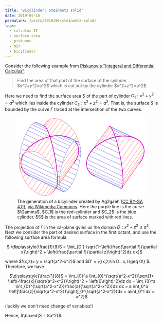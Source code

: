 ```yaml
---
title: 'Bicylinder: Steinmetz solid'
date: 2019-06-16
permalink: /posts/2019/06/steinmetz-solid/
tags:
  - calculus II
  - surface area
  - piskunov
  - mir
  - bicylinder
---
```


Consider the following example from <a href="https://wp.me/p13GRc-co" target="_blank">Piskunov's "Integeral and Differential Calculus"</a>:

<blockquote>Find the area of that part of the surface of the cylinder $x^2+y^2=a^2$ which is cut out by the cylinder $x^2+z^2=a^2$.</blockquote>

Here we need to find the surface area $S$ of the part of cylinder $C_1: x^2+y^2=a^2$ which lies inside the cylinder $C_2: x^2+z^2=a^2$. That is, the surface $S$ is bounded by the curve $\Gamma$ traced at the intersection of the two curves.

<figure>
  <img src="/images/Steinmetz-cc.svg.png" alt="my alt text" style="width:534px;height:269px;"/>
  <figcaption>The generation of a bicylinder created by Ag2gaeh [<a href="https://creativecommons.org/licenses/by-sa/4.0">CC BY-SA 4.0</a>], <a href="https://commons.wikimedia.org/wiki/File:Steinmetz-cc.svg">via Wikimedia Commons</a>. Here the purple line is the curve $\Gamma$, $C_1$ is the red-cylinder and $C_2$ is the blue cylinder. $S$ is the area of surface marked with red lines.</figcaption>
</figure>

The projection of $\Gamma$ in the $xz$-plane gvies us the domain $D: x^2+z^2\leq a^2$. Next we consider the part of desired surface in the first octant, and use the following surface area formula:

<p style="text-align:center;">$ \displaystyle{\frac{1}{8}S = \iint_{D'} \sqrt{1+\left(\frac{\partial f}{\partial x}\right)^2 + \left(\frac{\partial f}{\partial z}\right)^2}dz dx}$</p>

where $f(x,z)= y = \sqrt{a^2-x^2}$ and $D' = \\{(x,z)\in D : x,z\geq 0\\} $. Therefore, we have

<p style="text-align:center;">$\displaystyle{\frac{1}{8}S = \int_{0}^a \int_{0}^{\sqrt{a^2-x^2}}\sqrt{1+ \left(-\frac{x}{\sqrt{a^2-x^2}}\right)^2 + \left(0\right)^2}dz dx = \int_{0}^a \int_{0}^{\sqrt{a^2-x^2}}\frac{a}{\sqrt{a^2-x^2}}dz dx = a \int_0^a \left[\frac{z}{\sqrt{a^2-x^2}}\right]_0^{\sqrt{a^2-x^2}}dx = a\int_0^1 dx = a^2}$</p>

(luckily we don't need change of variables!)

Hence, $\boxed{S = 8a^2}$.
